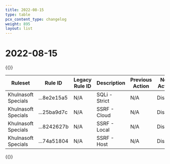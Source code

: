 ```yaml
---
title: 2022-08-15
type: table
pcx_content_type: changelog
weight: 895
layout: list
---
```


# 2022-08-15

{{<table-wrap>}}
<table style="width: 100%">
  <thead>
    <tr>
      <th>Ruleset</th>
      <th>Rule ID</th>
      <th>Legacy Rule ID</th>
      <th>Description</th>
      <th>Previous Action</th>
      <th>New Action</th>
    </tr>
  </thead>
  <tbody>
    <tr>
      <td>Khulnasoft Specials</td>
      <td>...8e2e15a5</td>
      <td>N/A</td>
      <td>SQLi - Strict</td>
      <td>N/A</td>
      <td>Disable</td>
    </tr>
    <tr>
      <td>Khulnasoft Specials</td>
      <td>...25ba9d7c</td>
      <td>N/A</td>
      <td>SSRF - Cloud</td>
      <td>N/A</td>
      <td>Disable</td>
    </tr>
    <tr>
      <td>Khulnasoft Specials</td>
      <td>...8242627b</td>
      <td>N/A</td>
      <td>SSRF - Local</td>
      <td>N/A</td>
      <td>Disable</td>
    </tr>
    <tr>
      <td>Khulnasoft Specials</td>
      <td>...74a51804</td>
      <td>N/A</td>
      <td>SSRF - Host</td>
      <td>N/A</td>
      <td>Disable</td>
    </tr>
  </tbody>
</table>
{{</table-wrap>}}
